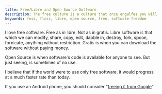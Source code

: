 ```yaml
---
title: Free/Libre and Open Source Software
description: The free culture is a culture that once engulfes you will never leave you free
keywords: foss, floss, libre, open source, free, software freedom
---
```

I love free software. Free as in libre. Not as in gratis. Libre software is that which we can modify, share, copy, edit, dabble in, destroy, fork, spoon, fornicate, anything without restriction. Gratis is when you can download the software without paying money.

Open Source is when software's code is available for anyone to see. But just seeing, is sometimes of no use.

I believe that if the world were to use only free software, it would progress at a much faster rate than today.

If you use an Android phone, you should consider "[freeing it from Google](/free-android/)"
